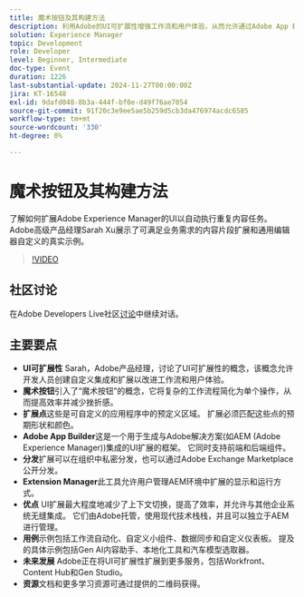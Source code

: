 ```yaml
---
title: 魔术按钮及其构建方法
description: 利用Adobe的UI可扩展性增强工作流和用户体验，从而允许通过Adobe App Builder进行自定义集成，使用“魔术按钮”简化复杂的任务，并支持与企业系统的无缝集成，同时允许将来扩展到更多Adobe服务。
solution: Experience Manager
topic: Development
role: Developer
level: Beginner, Intermediate
doc-type: Event
duration: 1226
last-substantial-update: 2024-11-27T00:00:00Z
jira: KT-16548
exl-id: 9dafd048-8b3a-444f-bf0e-d49f76ae7054
source-git-commit: 91f20c3e9ee5ae5b259d5cb3da476974acdc6585
workflow-type: tm+mt
source-wordcount: '330'
ht-degree: 0%

---
```


# 魔术按钮及其构建方法

了解如何扩展Adobe Experience Manager的UI以自动执行重复内容任务。 Adobe高级产品经理Sarah Xu展示了可满足业务需求的内容片段扩展和通用编辑器自定义的真实示例。


>[!VIDEO](https://video.tv.adobe.com/v/3440037/?learn=on&enablevpops)

## 社区讨论

在Adobe Developers Live社区[讨论](https://adobe.ly/3Ywf6kg)中继续对话。

## 主要要点

* **UI可扩展性** Sarah，Adobe产品经理，讨论了UI可扩展性的概念，该概念允许开发人员创建自定义集成和扩展以改进工作流和用户体验。
* **魔术按钮**&#x200B;引入了“魔术按钮”的概念，它将复杂的工作流程简化为单个操作，从而提高效率并减少挫折感。
* **扩展点**&#x200B;这些是可自定义的应用程序中的预定义区域。 扩展必须匹配这些点的预期形状和颜色。
* **Adobe App Builder**&#x200B;这是一个用于生成与Adobe解决方案(如AEM (Adobe Experience Manager))集成的UI扩展的框架。 它同时支持前端和后端组件。
* **分发**&#x200B;扩展可以在组织中私密分发，也可以通过Adobe Exchange Marketplace公开分发。
* **Extension Manager**&#x200B;此工具允许用户管理AEM环境中扩展的显示和运行方式。
* **优点** UI扩展最大程度地减少了上下文切换，提高了效率，并允许与其他企业系统无缝集成。 它们由Adobe托管，使用现代技术栈栈，并且可以独立于AEM进行管理。
* **用例**&#x200B;示例包括工作流自动化、自定义小组件、数据同步和自定义仪表板。 提及的具体示例包括Gen AI内容助手、本地化工具和汽车模型选取器。
* **未来发展** Adobe正在将UI可扩展性扩展到更多服务，包括Workfront、Content Hub和Gen Studio。
* **资源**&#x200B;文档和更多学习资源可通过提供的二维码获得。
